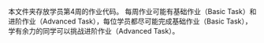 本文件夹存放学员第4周的作业代码。
每周作业可能有基础作业（Basic Task）和进阶作业（Advanced Task），每位学员都尽可能完成基础作业（Basic Task），学有余力的同学可以挑战进阶作业（Advanced Task）。